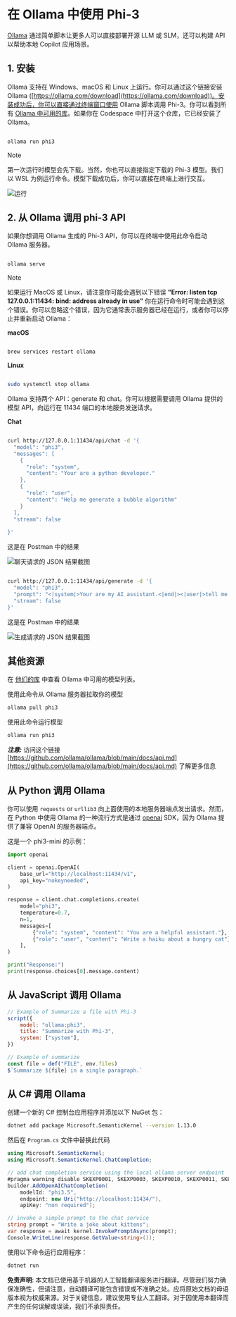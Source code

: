 # **在 Ollama 中使用 Phi-3**

[Ollama](https://ollama.com) 通过简单脚本让更多人可以直接部署开源 LLM 或 SLM，还可以构建 API 以帮助本地 Copilot 应用场景。

## **1. 安装**

Ollama 支持在 Windows、macOS 和 Linux 上运行。你可以通过这个链接安装 Ollama ([https://ollama.com/download](https://ollama.com/download))。安装成功后，你可以直接通过终端窗口使用 Ollama 脚本调用 Phi-3。你可以看到所有 [Ollama 中可用的库](https://ollama.com/library)。如果你在 Codespace 中打开这个仓库，它已经安装了 Ollama。

```bash

ollama run phi3

```

> [!NOTE]
> 第一次运行时模型会先下载。当然，你也可以直接指定下载的 Phi-3 模型。我们以 WSL 为例运行命令。模型下载成功后，你可以直接在终端上进行交互。

![运行](../../../../translated_images/ollama_run.302aa6484e50a7f8f09b40c787dc22eea10525cac6287c92825c8fc80c012c48.zh.png)

## **2. 从 Ollama 调用 phi-3 API**

如果你想调用 Ollama 生成的 Phi-3 API，你可以在终端中使用此命令启动 Ollama 服务器。

```bash

ollama serve

```

> [!NOTE]
> 如果运行 MacOS 或 Linux，请注意你可能会遇到以下错误 **"Error: listen tcp 127.0.0.1:11434: bind: address already in use"** 你在运行命令时可能会遇到这个错误。你可以忽略这个错误，因为它通常表示服务器已经在运行，或者你可以停止并重新启动 Ollama：

**macOS**

```bash

brew services restart ollama

```

**Linux**

```bash

sudo systemctl stop ollama

```

Ollama 支持两个 API：generate 和 chat。你可以根据需要调用 Ollama 提供的模型 API，向运行在 11434 端口的本地服务发送请求。

**Chat**

```bash

curl http://127.0.0.1:11434/api/chat -d '{
  "model": "phi3",
  "messages": [
    {
      "role": "system",
      "content": "Your are a python developer."
    },
    {
      "role": "user",
      "content": "Help me generate a bubble algorithm"
    }
  ],
  "stream": false
  
}'


```

这是在 Postman 中的结果

![聊天请求的 JSON 结果截图](../../../../translated_images/ollama_chat.25d29e9741e1daa8efd30ca36e60008b6f2841edb544ca8167645e0ec750c72a.zh.png)

```bash

curl http://127.0.0.1:11434/api/generate -d '{
  "model": "phi3",
  "prompt": "<|system|>Your are my AI assistant.<|end|><|user|>tell me how to learn AI<|end|><|assistant|>",
  "stream": false
}'


```

这是在 Postman 中的结果

![生成请求的 JSON 结果截图](../../../../translated_images/ollama_gen.523df35c3c34f0ada4770f77c9bb68f55442958adffe73ba5ae03e417ff9a781.zh.png)

## 其他资源

在 [他们的库](https://ollama.com/library) 中查看 Ollama 中可用的模型列表。

使用此命令从 Ollama 服务器拉取你的模型

```bash
ollama pull phi3
```

使用此命令运行模型

```bash
ollama run phi3
```

***注意:*** 访问这个链接 [https://github.com/ollama/ollama/blob/main/docs/api.md](https://github.com/ollama/ollama/blob/main/docs/api.md) 了解更多信息

## 从 Python 调用 Ollama

你可以使用 `requests` or `urllib3` 向上面使用的本地服务器端点发出请求。然而，在 Python 中使用 Ollama 的一种流行方式是通过 [openai](https://pypi.org/project/openai/) SDK，因为 Ollama 提供了兼容 OpenAI 的服务器端点。

这是一个 phi3-mini 的示例：

```python
import openai

client = openai.OpenAI(
    base_url="http://localhost:11434/v1",
    api_key="nokeyneeded",
)

response = client.chat.completions.create(
    model="phi3",
    temperature=0.7,
    n=1,
    messages=[
        {"role": "system", "content": "You are a helpful assistant."},
        {"role": "user", "content": "Write a haiku about a hungry cat"},
    ],
)

print("Response:")
print(response.choices[0].message.content)
```

## 从 JavaScript 调用 Ollama 

```javascript
// Example of Summarize a file with Phi-3
script({
    model: "ollama:phi3",
    title: "Summarize with Phi-3",
    system: ["system"],
})

// Example of summarize
const file = def("FILE", env.files)
$`Summarize ${file} in a single paragraph.`
```

## 从 C# 调用 Ollama

创建一个新的 C# 控制台应用程序并添加以下 NuGet 包：

```bash
dotnet add package Microsoft.SemanticKernel --version 1.13.0
```

然后在 `Program.cs` 文件中替换此代码

```csharp
using Microsoft.SemanticKernel;
using Microsoft.SemanticKernel.ChatCompletion;

// add chat completion service using the local ollama server endpoint
#pragma warning disable SKEXP0001, SKEXP0003, SKEXP0010, SKEXP0011, SKEXP0050, SKEXP0052
builder.AddOpenAIChatCompletion(
    modelId: "phi3.5",
    endpoint: new Uri("http://localhost:11434/"),
    apiKey: "non required");

// invoke a simple prompt to the chat service
string prompt = "Write a joke about kittens";
var response = await kernel.InvokePromptAsync(prompt);
Console.WriteLine(response.GetValue<string>());
```

使用以下命令运行应用程序：

```bash
dotnet run
```

**免责声明**:
本文档已使用基于机器的人工智能翻译服务进行翻译。尽管我们努力确保准确性，但请注意，自动翻译可能包含错误或不准确之处。应将原始文档的母语版本视为权威来源。对于关键信息，建议使用专业人工翻译。对于因使用本翻译而产生的任何误解或误读，我们不承担责任。